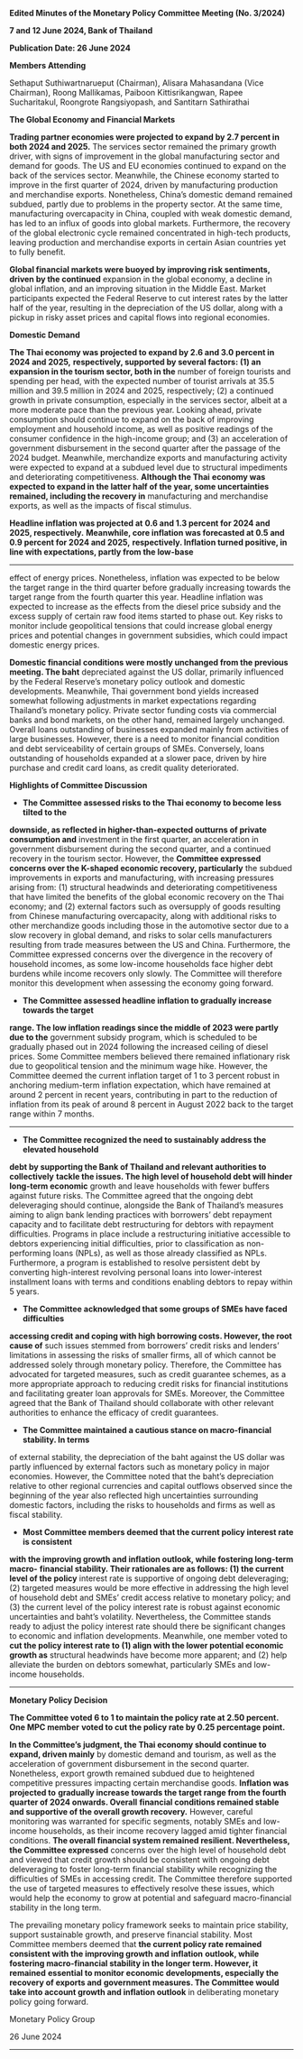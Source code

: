 **Edited Minutes of the Monetary Policy Committee Meeting (No. 3/2024)**

**7 and 12 June 2024, Bank of Thailand**

**Publication Date: 26 June 2024**

**Members Attending**

Sethaput Suthiwartnarueput (Chairman), Alisara Mahasandana (Vice Chairman), Roong Mallikamas,
Paiboon Kittisrikangwan, Rapee Sucharitakul, Roongrote Rangsiyopash, and Santitarn Sathirathai

**The Global Economy and Financial Markets**

**Trading partner economies were projected to expand by 2.7 percent in both 2024 and 2025.**
The services sector remained the primary growth driver, with signs of improvement in the
global manufacturing sector and demand for goods. The US and EU economies continued to
expand on the back of the services sector. Meanwhile, the Chinese economy started to
improve in the first quarter of 2024, driven by manufacturing production and merchandise
exports. Nonetheless, China’s domestic demand remained subdued, partly due to problems
in the property sector. At the same time, manufacturing overcapacity in China, coupled with
weak domestic demand, has led to an influx of goods into global markets. Furthermore, the
recovery of the global electronic cycle remained concentrated in high-tech products, leaving
production and merchandise exports in certain Asian countries yet to fully benefit.

**Global financial markets were buoyed by improving risk sentiments, driven by the continued**
expansion in the global economy, a decline in global inflation, and an improving situation in
the Middle East. Market participants expected the Federal Reserve to cut interest rates by
the latter half of the year, resulting in the depreciation of the US dollar, along with a pickup
in risky asset prices and capital flows into regional economies.


**Domestic Demand**


**The Thai economy was projected to expand by 2.6 and 3.0 percent in 2024 and 2025,**
**respectively, supported by several factors: (1) an expansion in the tourism sector, both in the**
number of foreign tourists and spending per head, with the expected number of tourist
arrivals at 35.5 million and 39.5 million in 2024 and 2025, respectively; (2) a continued growth
in private consumption, especially in the services sector, albeit at a more moderate pace than
the previous year. Looking ahead, private consumption should continue to expand on the
back of improving employment and household income, as well as positive readings of the
consumer confidence in the high-income group; and (3) an acceleration of government
disbursement in the second quarter after the passage of the 2024 budget. Meanwhile,
merchandize exports and manufacturing activity were expected to expand at a subdued level
due to structural impediments and deteriorating competitiveness. **Although the Thai**
**economy was expected to expand in the latter half of the year, some uncertainties**
**remained, including the recovery in** manufacturing and merchandise exports, as well as the
impacts of fiscal stimulus.

**Headline inflation was projected at** **0.6 and 1.3 percent for 2024 and 2025, respectively.**
**Meanwhile, core inflation was forecasted at 0.5 and 0.9 percent for 2024 and 2025,**
**respectively. Inflation turned positive, in line with expectations, partly from the low-base**


-----

effect of energy prices. Nonetheless, inflation was expected to be below the target range in
the third quarter before gradually increasing towards the target range from the fourth quarter
this year. Headline inflation was expected to increase as the effects from the diesel price
subsidy and the excess supply of certain raw food items started to phase out. Key risks to
monitor include geopolitical tensions that could increase global energy prices and potential
changes in government subsidies, which could impact domestic energy prices.

**Domestic financial conditions were mostly unchanged from the previous meeting. The baht**
depreciated against the US dollar, primarily influenced by the Federal Reserve’s monetary
policy outlook and domestic developments. Meanwhile, Thai government bond yields
increased somewhat following adjustments in market expectations regarding Thailand’s
monetary policy. Private sector funding costs via commercial banks and bond markets, on the
other hand, remained largely unchanged. Overall loans outstanding of businesses expanded
mainly from activities of large businesses. However, there is a need to monitor financial
condition and debt serviceability of certain groups of SMEs. Conversely, loans outstanding of
households expanded at a slower pace, driven by hire purchase and credit card loans, as credit
quality deteriorated.

**Highlights of Committee Discussion**

  - **The Committee assessed risks to the Thai economy to become less tilted to the**

**downside, as reflected in higher-than-expected outturns of private consumption and**
investment in the first quarter, an acceleration in government disbursement during
the second quarter, and a continued recovery in the tourism sector. However, the
**Committee expressed concerns over the K-shaped economic recovery, particularly**
the subdued improvements in exports and manufacturing, with increasing pressures
arising from: (1) structural headwinds and deteriorating competitiveness that have
limited the benefits of the global economic recovery on the Thai economy; and (2)
external factors such as oversupply of goods resulting from Chinese manufacturing
overcapacity, along with additional risks to other merchandize goods including those
in the automotive sector due to a slow recovery in global demand, and risks to solar
cells manufacturers resulting from trade measures between the US and China.
Furthermore, the Committee expressed concerns over the divergence in the recovery
of household incomes, as some low-income households face higher debt burdens
while income recovers only slowly. The Committee will therefore monitor this
development when assessing the economy going forward.

  - **The Committee assessed headline inflation to gradually increase towards the target**

**range. The low inflation readings since the middle of 2023 were partly due to the**
government subsidy program, which is scheduled to be gradually phased out in 2024
following the increased ceiling of diesel prices. Some Committee members believed
there remained inflationary risk due to geopolitical tension and the minimum wage
hike. However, the Committee deemed the current inflation target of 1 to 3 percent
robust in anchoring medium-term inflation expectation, which have remained at
around 2 percent in recent years, contributing in part to the reduction of inflation
from its peak of around 8 percent in August 2022 back to the target range within 7
months.


-----

- **The Committee recognized the need to sustainably address the elevated household**

**debt by supporting the Bank of Thailand and relevant authorities to collectively**
**tackle the issues. The high level of household debt will hinder long-term economic**
growth and leave households with fewer buffers against future risks. The Committee
agreed that the ongoing debt deleveraging should continue, alongside the Bank of
Thailand’s measures aiming to align bank lending practices with borrowers’ debt
repayment capacity and to facilitate debt restructuring for debtors with repayment
difficulties. Programs in place include a restructuring initiative accessible to debtors
experiencing initial difficulties, prior to classification as non-performing loans (NPLs),
as well as those already classified as NPLs. Furthermore, a program is established to
resolve persistent debt by converting high-interest revolving personal loans into
lower-interest installment loans with terms and conditions enabling debtors to repay
within 5 years.

- **The Committee acknowledged that some groups of SMEs have faced difficulties**

**accessing credit and coping with high borrowing costs. However, the root cause of**
such issues stemmed from borrowers’ credit risks and lenders’ limitations in assessing
the risks of smaller firms, all of which cannot be addressed solely through monetary
policy. Therefore, the Committee has advocated for targeted measures, such as credit
guarantee schemes, as a more appropriate approach to reducing credit risks for
financial institutions and facilitating greater loan approvals for SMEs. Moreover, the
Committee agreed that the Bank of Thailand should collaborate with other relevant
authorities to enhance the efficacy of credit guarantees.

- **The Committee maintained a cautious stance on macro-financial stability. In terms**

of external stability, the depreciation of the baht against the US dollar was partly
influenced by external factors such as monetary policy in major economies. However,
the Committee noted that the baht’s depreciation relative to other regional currencies
and capital outflows observed since the beginning of the year also reflected high
uncertainties surrounding domestic factors, including the risks to households and
firms as well as fiscal stability.

- **Most Committee members deemed that the current policy interest rate is consistent**

**with the improving growth and inflation outlook, while fostering long-term macro-**
**financial stability. Their rationales are as follows: (1) the current level of the policy**
interest rate is supportive of ongoing debt deleveraging; (2) targeted measures would
be more effective in addressing the high level of household debt and SMEs’ credit
access relative to monetary policy; and (3) the current level of the policy interest rate
is robust against economic uncertainties and baht’s volatility. Nevertheless, the
Committee stands ready to adjust the policy interest rate should there be significant
changes to economic and inflation developments. Meanwhile, one member voted to
**cut the policy interest rate to (1) align with the lower potential economic growth as**
structural headwinds have become more apparent; and (2) help alleviate the burden
on debtors somewhat, particularly SMEs and low-income households.


-----

**Monetary Policy Decision**

**The Committee voted 6 to 1 to maintain the policy rate at 2.50 percent. One MPC member**
**voted to cut the policy rate by 0.25 percentage point.**

**In the Committee’s judgment, the Thai economy should continue to expand, driven mainly**
by domestic demand and tourism, as well as the acceleration of government disbursement in
the second quarter. Nonetheless, export growth remained subdued due to heightened
competitive pressures impacting certain merchandise goods. **Inflation was projected to**
**gradually increase towards the target range from the fourth quarter of 2024 onwards. Overall**
**financial conditions remained stable and supportive of the overall growth recovery.**
However, careful monitoring was warranted for specific segments, notably SMEs and
low-income households, as their income recovery lagged amid tighter financial conditions.
**The overall financial system remained resilient. Nevertheless, the Committee expressed**
concerns over the high level of household debt and viewed that credit growth should be
consistent with ongoing debt deleveraging to foster long-term financial stability while
recognizing the difficulties of SMEs in accessing credit. The Committee therefore supported
the use of targeted measures to effectively resolve these issues, which would help the
economy to grow at potential and safeguard macro-financial stability in the long term.

The prevailing monetary policy framework seeks to maintain price stability, support
sustainable growth, and preserve financial stability. Most Committee members deemed that
**the current policy rate remained consistent with the improving growth and inflation**
**outlook, while fostering macro-financial stability in the longer term. However, it remained**
**essential to monitor economic developments, especially the recovery of exports and**
**government measures. The Committee would take into account growth and inflation outlook**
in deliberating monetary policy going forward.

Monetary Policy Group

26 June 2024


-----

